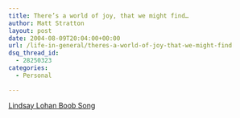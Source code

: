 ```yaml
---
title: There’s a world of joy, that we might find…
author: Matt Stratton
layout: post
date: 2004-08-09T20:04:00+00:00
url: /life-in-general/theres-a-world-of-joy-that-we-might-find
dsq_thread_id:
  - 28250323
categories:
  - Personal

---
```

[Lindsay Lohan Boob Song][1]

 [1]: http://www.liquidgeneration.com/poptoons/lohan_song.asp